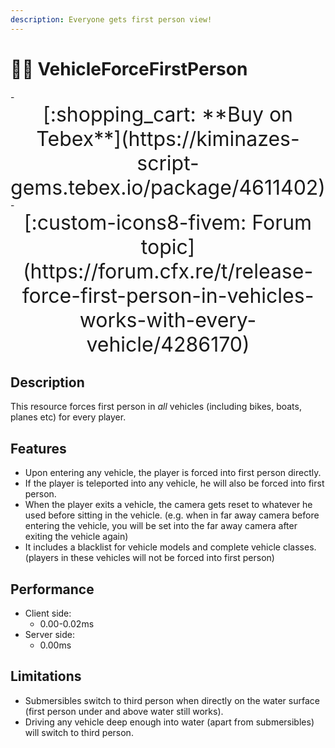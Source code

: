 ```yaml
---
description: Everyone gets first person view!
---
```


# 🕵️‍♂️ VehicleForceFirstPerson

<div class="grid cards" markdown>
- <center><span style="font-size: 32px;">[:shopping_cart: **Buy on Tebex**](https://kiminazes-script-gems.tebex.io/package/4611402)</span></center>
- <center><span style="font-size: 32px;">[:custom-icons8-fivem: Forum topic](https://forum.cfx.re/t/release-force-first-person-in-vehicles-works-with-every-vehicle/4286170)</span></center>
</div>

## Description

This resource forces first person in _all_ vehicles (including bikes, boats, planes etc) for every 
player.

<div class="youtube-placeholder" data-videotitle="VehicleForceFirstPerson Showcase" data-videoid="szappXIXTdM"></div>

## Features

* Upon entering any vehicle, the player is forced into first person directly.
* If the player is teleported into any vehicle, he will also be forced into first person.
* When the player exits a vehicle, the camera gets reset to whatever he used before sitting in the 
  vehicle. (e.g. when in far away camera before entering the vehicle, you will be set into the far 
  away camera after exiting the vehicle again)
* It includes a blacklist for vehicle models and complete vehicle classes. (players in these 
  vehicles will not be forced into first person)

## Performance

* Client side:
  * 0.00-0.02ms
* Server side:
  * 0.00ms

## Limitations

* Submersibles switch to third person when directly on the water surface (first person under and 
  above water still works).
* Driving any vehicle deep enough into water (apart from submersibles) will switch to third person.
